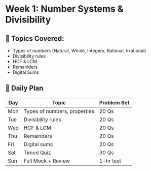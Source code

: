 # Week 1: Number Systems & Divisibility

## 🔹 Topics Covered:
- Types of numbers (Natural, Whole, Integers, Rational, Irrational)
- Divisibility rules
- HCF & LCM
- Remainders
- Digital Sums

## 📅 Daily Plan

| Day | Topic | Problem Set |
|-----|-------|-------------|
| Mon | Types of numbers, properties | 20 Qs |
| Tue | Divisibility rules | 20 Qs |
| Wed | HCF & LCM | 20 Qs |
| Thu | Remainders | 20 Qs |
| Fri | Digital sums | 20 Qs |
| Sat | Timed Quiz | 30 Qs |
| Sun | Full Mock + Review | 1-hr test |
